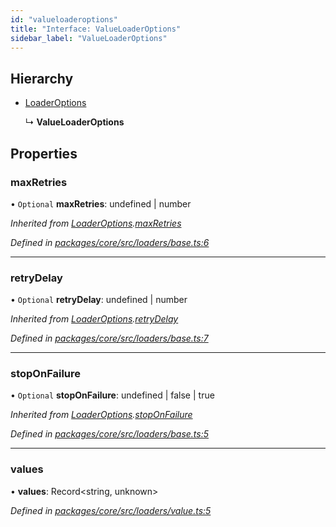```yaml
---
id: "valueloaderoptions"
title: "Interface: ValueLoaderOptions"
sidebar_label: "ValueLoaderOptions"
---
```


## Hierarchy

- [LoaderOptions](loaderoptions.md)

  ↳ **ValueLoaderOptions**

## Properties

### maxRetries

• `Optional` **maxRetries**: undefined \| number

_Inherited from [LoaderOptions](loaderoptions.md).[maxRetries](loaderoptions.md#maxretries)_

_Defined in [packages/core/src/loaders/base.ts:6](https://github.com/willsoto/node-konfig/blob/b999a55/packages/core/src/loaders/base.ts#L6)_

---

### retryDelay

• `Optional` **retryDelay**: undefined \| number

_Inherited from [LoaderOptions](loaderoptions.md).[retryDelay](loaderoptions.md#retrydelay)_

_Defined in [packages/core/src/loaders/base.ts:7](https://github.com/willsoto/node-konfig/blob/b999a55/packages/core/src/loaders/base.ts#L7)_

---

### stopOnFailure

• `Optional` **stopOnFailure**: undefined \| false \| true

_Inherited from [LoaderOptions](loaderoptions.md).[stopOnFailure](loaderoptions.md#stoponfailure)_

_Defined in [packages/core/src/loaders/base.ts:5](https://github.com/willsoto/node-konfig/blob/b999a55/packages/core/src/loaders/base.ts#L5)_

---

### values

• **values**: Record&#60;string, unknown>

_Defined in [packages/core/src/loaders/value.ts:5](https://github.com/willsoto/node-konfig/blob/b999a55/packages/core/src/loaders/value.ts#L5)_
